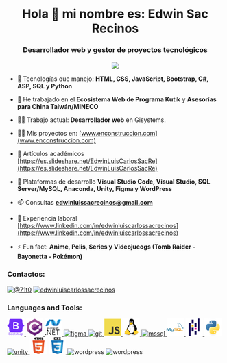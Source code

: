 <h1 align="center">Hola 👋 mi nombre es: Edwin Sac Recinos</h1>
<h3 align="center">Desarrollador web y gestor de proyectos tecnológicos</h3>

<p align="center"> 
<img align="center" src="https://raw.githubusercontent.com/laynH/Anime-Girls-Holding-Programming-Books/master/C%2B%2B/Sakura_Nene_CPP.jpg" height="150" />
</p>

- 🌱 Tecnologías que manejo: **HTML, CSS, JavaScript, Bootstrap, C#, ASP, SQL y Python**

- 🔭 He trabajado en el **Ecosistema Web de Programa Kutik** y **Asesorías para China Taiwán/MINECO**

- 👨‍💻 Trabajo actual: **Desarrollador web** en Gisystems.

- 👨‍💻 Mis proyectos en: [www.enconstruccion.com](www.enconstruccion.com)

- 📝 Artículos académicos [https://es.slideshare.net/EdwinLuisCarlosSacRe](https://es.slideshare.net/EdwinLuisCarlosSacRe)

- 💬 Plataformas de desarrollo **Visual Studio Code, Visual Studio, SQL Server/MySQL, Anaconda, Unity, Figma y WordPress**

- 📫 Consultas **edwinluissacrecinos@gmail.com**

- 📄 Experiencia laboral [https://www.linkedin.com/in/edwinluiscarlossacrecinos](https://www.linkedin.com/in/edwinluiscarlossacrecinos)

- ⚡ Fun fact: **Anime, Pelis, Series y Videojueogs (Tomb Raider - Bayonetta - Pokémon)**

<h3 align="left">Contactos:</h3>
<p align="left">
<a href="https://twitter.com/@71t0" target="blank"><img align="center" src="https://raw.githubusercontent.com/rahuldkjain/github-profile-readme-generator/master/src/images/icons/Social/twitter.svg" alt="@71t0" height="30" width="40" /></a>
<a href="https://linkedin.com/in/edwinluiscarlossacrecinos" target="blank"><img align="center" src="https://raw.githubusercontent.com/rahuldkjain/github-profile-readme-generator/master/src/images/icons/Social/linked-in-alt.svg" alt="edwinluiscarlossacrecinos" height="30" width="40" /></a>
</p>

<h3 align="left">Languages and Tools:</h3>
<p align="left"> <a href="https://getbootstrap.com" target="_blank" rel="noreferrer"> <img src="https://raw.githubusercontent.com/devicons/devicon/master/icons/bootstrap/bootstrap-plain-wordmark.svg" alt="bootstrap" width="40" height="40"/> </a> <a href="https://www.w3schools.com/cs/" target="_blank" rel="noreferrer"> <img src="https://raw.githubusercontent.com/devicons/devicon/master/icons/csharp/csharp-original.svg" alt="csharp" width="40" height="40"/> </a> <a href="https://dotnet.microsoft.com/" target="_blank" rel="noreferrer"> <img src="https://raw.githubusercontent.com/devicons/devicon/master/icons/dot-net/dot-net-original-wordmark.svg" alt="dotnet" width="40" height="40"/> </a> <a href="https://www.figma.com/" target="_blank" rel="noreferrer"> <img src="https://www.vectorlogo.zone/logos/figma/figma-icon.svg" alt="figma" width="40" height="40"/> </a> <a href="https://git-scm.com/" target="_blank" rel="noreferrer"> <img src="https://www.vectorlogo.zone/logos/git-scm/git-scm-icon.svg" alt="git" width="40" height="40"/> </a> <a href="https://developer.mozilla.org/en-US/docs/Web/JavaScript" target="_blank" rel="noreferrer"> <img src="https://raw.githubusercontent.com/devicons/devicon/master/icons/javascript/javascript-original.svg" alt="javascript" width="40" height="40"/> </a> <a href="https://www.linux.org/" target="_blank" rel="noreferrer"> <img src="https://raw.githubusercontent.com/devicons/devicon/master/icons/linux/linux-original.svg" alt="linux" width="40" height="40"/> </a> <a href="https://www.microsoft.com/en-us/sql-server" target="_blank" rel="noreferrer"> <img src="https://www.svgrepo.com/show/303229/microsoft-sql-server-logo.svg" alt="mssql" width="40" height="40"/> </a> <a href="https://www.mysql.com/" target="_blank" rel="noreferrer"> <img src="https://raw.githubusercontent.com/devicons/devicon/master/icons/mysql/mysql-original-wordmark.svg" alt="mysql" width="40" height="40"/> </a> <a href="https://pandas.pydata.org/" target="_blank" rel="noreferrer"> <img src="https://raw.githubusercontent.com/devicons/devicon/2ae2a900d2f041da66e950e4d48052658d850630/icons/pandas/pandas-original.svg" alt="pandas" width="40" height="40"/> </a> <a href="https://www.python.org" target="_blank" rel="noreferrer"> <img src="https://raw.githubusercontent.com/devicons/devicon/master/icons/python/python-original.svg" alt="python" width="40" height="40"/> </a> <a href="https://unity.com/" target="_blank" rel="noreferrer"> <img src="https://www.vectorlogo.zone/logos/unity3d/unity3d-icon.svg" alt="unity" width="40" height="40"/> </a>  <img src="https://raw.githubusercontent.com/devicons/devicon/master/icons/html5/html5-original-wordmark.svg" alt="html5" width="40" height="40"/> <a href="https://www.w3schools.com/css/" target="_blank" rel="noreferrer"> <img src="https://raw.githubusercontent.com/devicons/devicon/master/icons/css3/css3-original-wordmark.svg" alt="css3" width="40" height="40"/> </a> <img src="https://cdn-icons-png.flaticon.com/512/174/174881.png" alt="wordpress" width="40" height="40"/> <img src="https://assets-global.website-files.com/5f6bc60e665f54db361e52a9/63f6895d515270ffdafd36d5_yolov8-p-500.png" alt="wordpress" width="60" height="60"/> </p>

